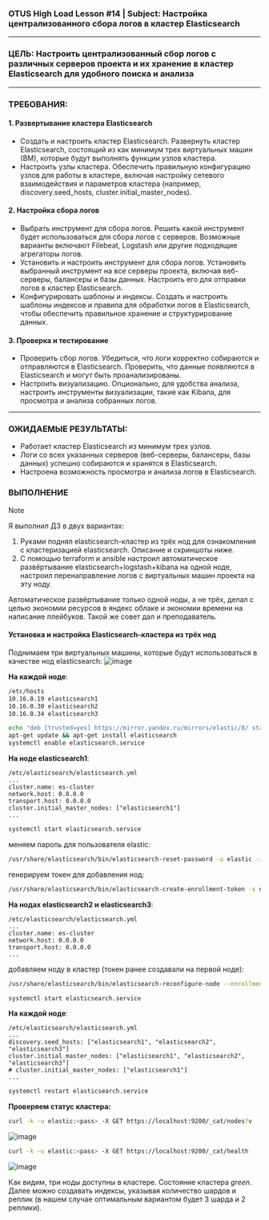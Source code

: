 ### OTUS High Load Lesson #14 | Subject: Настройка централизованного сбора логов в кластер Elasticsearch
-----------------
### ЦЕЛЬ: Настроить централизованный сбор логов с различных серверов проекта и их хранение в кластер Elasticsearch для удобного поиска и анализа
-----------------
### ТРЕБОВАНИЯ: 
#### 1. Развертывание кластера Elasticsearch
- Создать и настроить кластер Elasticsearch. Развернуть кластер Elasticsearch, состоящий из как минимум трех виртуальных машин (ВМ), которые будут выполнять функции узлов кластера.
- Настроить узлы кластера. Обеспечить правильную конфигурацию узлов для работы в кластере, включая настройку сетевого взаимодействия и параметров кластера (например, discovery.seed_hosts, cluster.initial_master_nodes).
#### 2.  Настройка сбора логов
- Выбрать инструмент для сбора логов. Решить какой инструмент будет использоваться для сбора логов с серверов. Возможные варианты включают Filebeat, Logstash или другие подходящие агрегаторы логов.
- Установить и настроить инструмент для сбора логов. Установить выбранный инструмент на все серверы проекта, включая веб-серверы, балансеры и базы данных. Настроить его для отправки логов в кластер Elasticsearch.
- Конфигурировать шаблоны и индексы. Создать и настроить шаблоны индексов и правила для обработки логов в Elasticsearch, чтобы обеспечить правильное хранение и структурирование данных.
#### 3. Проверка и тестирование
- Проверить сбор логов. Убедиться, что логи корректно собираются и отправляются в Elasticsearch. Проверить, что данные появляются в Elasticsearch и могут быть проанализированы.
- Настроить визуализацию. Опционально, для удобства анализа, настроить инструменты визуализации, такие как Kibana, для просмотра и анализа собранных логов.
----------------
### ОЖИДАЕМЫЕ РЕЗУЛЬТАТЫ:
- Работает кластер Elasticsearch из минимум трех узлов.
- Логи со всех указанных серверов (веб-серверы, балансеры, базы данных) успешно собираются и хранятся в Elasticsearch.
- Настроена возможность просмотра и анализа логов в Elasticsearch.

### ВЫПОЛНЕНИЕ
>[!NOTE]
>Я выполнил ДЗ в двух вариантах:
>1. Руками поднял elasticsearch-кластер из трёх нод для ознакомления с кластеризацией elasticsearch. Описание и скриншоты ниже.
>2. С помощью terraform и ansible настроил автоматическое развёртывание elasticsearch+logstash+kibana на одной ноде, настроил перенаправление логов с виртуальных машин проекта на эту ноду.
>
>
>   Автоматическое развёртывание только одной ноды, а не трёх, делал с целью экономии ресурсов в яндекс облаке и экономии времени на написание плейбуков. Такой же совет дал и преподаватель.

#### Установка и настройка Elasticsearch-кластера из трёх нод

Поднимаем три виртуальных машины, которые будут использоваться в качестве нод elasticsearch: 
![image](https://github.com/user-attachments/assets/3559df7d-e8d2-4dd8-a8a1-a80a4b81bdfb)

__На каждой ноде__:
```bash
/etc/hosts
10.16.0.19 elasticsearch1
10.16.0.30 elasticsearch2
10.16.0.34 elasticsearch3
```
```bash
echo "deb [trusted=yes] https://mirror.yandex.ru/mirrors/elastic/8/ stable main" | sudo tee /etc/apt/sources.list.d/elastic-8.x.list
apt-get update && apt-get install elasticsearch
systemctl enable elasticsearch.service
```
__На ноде elasticsearch1__:
```
/etc/elasticsearch/elasticsearch.yml
...
cluster.name: es-cluster
network.host: 0.0.0.0
transport.host: 0.0.0.0
cluster.initial_master_nodes: ["elasticsearch1"]
...
```
```bash
systemctl start elasticsearch.service
```
меняем пароль для пользователя elastic:
```bash
/usr/share/elasticsearch/bin/elasticsearch-reset-password -u elastic -i
```
генерируем токен для добавления нод:
```bash
/usr/share/elasticsearch/bin/elasticsearch-create-enrollment-token -s node
```
__На нодах elasticsearch2 и elasticsearch3__:
```
/etc/elasticsearch/elasticsearch.yml
...
cluster.name: es-cluster
network.host: 0.0.0.0
transport.host: 0.0.0.0
...
```
добавляем ноду в кластер (токен ранее создавали на первой ноде):
```bash
/usr/share/elasticsearch/bin/elasticsearch-reconfigure-node --enrollment-token <token>
```
```bash
systemctl start elasticsearch.service
```
__На каждой ноде__:
```
/etc/elasticsearch/elasticsearch.yml
...
discovery.seed_hosts: ["elasticsearch1", "elasticsearch2", "elasticsearch3"]
cluster.initial_master_nodes: ["elasticsearch1", "elasticsearch2", "elasticsearch3"]
# cluster.initial_master_nodes: ["elasticsearch1"]
...
```
```bash
systemctl restart elasticsearch.service
```
__Проверяем статус кластера:__
```bash
curl -k -u elastic:<pass> -X GET https://localhost:9200/_cat/nodes?v
```
![image](https://github.com/user-attachments/assets/fb44643a-1a59-4bb8-ad2b-18e06ce95636)

```bash
curl -k -u elastic:<pass> -X GET https://localhost:9200/_cat/health
```
![image](https://github.com/user-attachments/assets/9b7954a8-ed60-4dbf-962a-1500fa4d8c29)

Как видим, три ноды доступны в кластере. Состояние кластера _green_. Далее можно создавать индексы, указывая количество шардов и реплик (в нашем случае оптимальным вариантом будет 3 шарда и 2 реплики).
 


